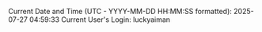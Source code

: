 Current Date and Time (UTC - YYYY-MM-DD HH:MM:SS formatted): 2025-07-27 04:59:33
Current User's Login: luckyaiman
